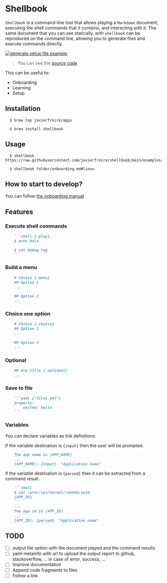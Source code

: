 # Shellbook

`Shellbook` is a command-line tool that allows playing a `Markdown` document, executing the shell commands that it contains,
and interacting with it. The same document that you can see statically, with `shellbook` can be reproduced on the command line,
allowing you to generate files and execute commands directly.

[![generate setup file example](https://asciinema.org/a/ogQZ33Skpim867EmlwoVj4HtY.svg)](https://asciinema.org/a/ogQZ33Skpim867EmlwoVj4HtY)

> You can see the [source code](https://raw.githubusercontent.com/javierfreire/shellbook/main/examples/setup.md)

This can be useful to:

* Onboarding 
* Learning
* Setup

## Installation

```shell
  $ brew tap javierfreire/apps

  $ brew install shellbook
```

## Usage

```shell
  $ shellbook https://raw.githubusercontent.com/javierfreire/shellbook/main/examples/setup.md
```

```shell
  $ shellbook folder/onboarding.md#linux
```

## How to start to develop?

You can follow [the onboarding manual](examples/onboarding.md)

## Features

### Execute shell commands

```markdown
    ```shell {.play}
    $ echo hola

    $ cat debug.log
    ```
```

### Build a menu

```markdown
    # Choice {.menu}
    ## Option 1
    ...
    
    ## Option 2
    ...
```

### Choice one option

```markdown
    # Choice {.choice}
    ## Option 1
    ...
    
    ## Option 2
    ...
```

### Optional

```markdown
    ## Any title {.optional}
    ...
```

### Save to file

```markdown
    ```yaml {"file1.yml"}
    property:
        nested: hello
    ```
```

### Variables

You can declare variables as link definitions. 

If the variable destination is `{input}` then the user will be prompted.

```markdown
    The app name is [APP_NAME]
    ...    
    [APP_NAME]: {input}  "Application name"
```

If the variable destination is `{parsed}` then it can be extracted from a command result.

```markdown
    ```shell
    $ cat /proc/sys/kernel/random/uuid
    [APP_ID]
    ```
    ...
    The app id is [APP_ID]
    ...
    [APP_ID]: {parsed}  "Application name"
```

## TODO

- [ ] output file option with the document played and the command results
- [ ] yaml metainfo with url to upload the output report to github, stackoverflow, ... in case of error, success, ...
- [ ] Improve documentation
- [ ] Append code fragments to files
- [ ] Follow a link
